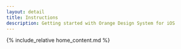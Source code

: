 ```yaml
---
layout: detail
title: Instructions
description: Getting started with Orange Design System for iOS
---
```


{% include_relative home_content.md %}
